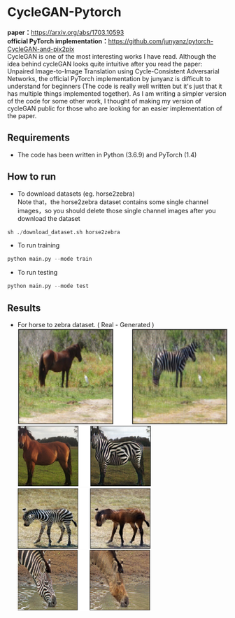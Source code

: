 # CycleGAN-Pytorch
<b>paper：</b>https://arxiv.org/abs/1703.10593<br>
<b>official PyTorch implementation：</b>https://github.com/junyanz/pytorch-CycleGAN-and-pix2pix<br>
CycleGAN is one of the most interesting works I have read. Although the idea behind cycleGAN looks quite intuitive after you read the paper: Unpaired Image-to-Image Translation using Cycle-Consistent Adversarial Networks, the official PyTorch implementation by junyanz is difficult to understand for beginners (The code is really well written but it's just that it has multiple things implemented together). As I am writing a simpler version of the code for some other work, I thought of making my version of cycleGAN public for those who are looking for an easier implementation of the paper.
## Requirements
* The code has been written in Python (3.6.9) and PyTorch (1.4)
## How to run
* To download datasets (eg. horse2zebra)<br>
Note that，the horse2zebra dataset contains some single channel images，so you should delete those single channel images after you download the dataset
```Python
sh ./download_dataset.sh horse2zebra
```
* To run training
```Python
python main.py --mode train
```
* To run testing
```Python
python main.py --mode test
```
## Results
* For horse to zebra dataset. ( Real - Generated )<br>
 ![image](https://github.com/hello-world-cc/CycleGAN-Pytorch/blob/main/images/horse2zebra1.PNG)
 ![image](https://github.com/hello-world-cc/CycleGAN-Pytorch/blob/main/images/horse2zebra2.PNG)
 ![image](https://github.com/hello-world-cc/CycleGAN-Pytorch/blob/main/images/zebra2horse1.PNG)
 ![image](https://github.com/hello-world-cc/CycleGAN-Pytorch/blob/main/images/zebra2horse2.PNG)




